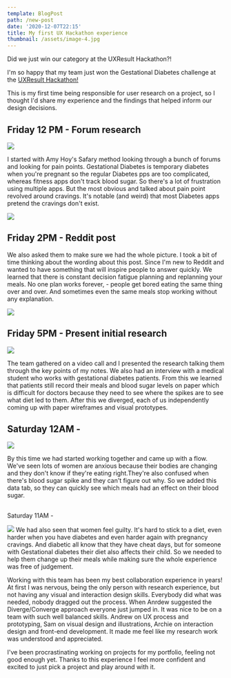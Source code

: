 ```yaml
---
template: BlogPost
path: /new-post
date: '2020-12-07T22:15'
title: My first UX Hackathon experience
thumbnail: /assets/image-4.jpg
---
```

Did we just win our category at the UXResult Hackathon?!

I'm so happy that my team just won the Gestational Diabetes challenge at the [UXResult Hackathon!](https://uxresult.com/)

This is my first time being responsible for user research on a 
project, so I thought I'd share my experience and the findings that 
helped inform our design decisions.

## Friday 12 PM - Forum research

![](https://justb.micro.blog/uploads/2020/66a6d83f71.png)


I started with Amy Hoy's Safary method looking through a bunch of forums
 and looking for pain points. Gestational Diabetes is temporary diabetes
 when you're pregnant so the regular Diabetes pps are too complicated, 
whereas fitness apps don't track blood sugar. So there's a lot of 
frustration using multiple apps. But the most obvious and talked about 
pain point revolved around cravings. It's notable (and weird) that most 
Diabetes apps pretend the cravings don't exist. 



![](https://justb.micro.blog/uploads/2020/33efd34fed.png)

## Friday 2PM - Reddit post

We also asked them to make sure we had the whole picture. I took a 
bit of time thinking about the wording about this post. Since I'm new to
 Reddit and wanted to have something that will inspire people to answer 
quickly. We learned that there is constant decision fatigue planning and
 replanning your meals. No one plan works forever, - people get bored 
eating the same thing over and over. And sometimes even the same meals 
stop working without any explanation. 



![](https://justb.micro.blog/uploads/2020/71bda9bbd9.png)



## Friday 5PM - Present initial research

![](https://justb.micro.blog/uploads/2020/cb9989c37a.png)


The team gathered on a video call and I presented the research talking 
them through the key points of my notes. We also had an interview with a
 medical student who works with gestational diabetes patients. From this
 we learned that patients still record their meals and blood sugar 
levels on paper which is difficult for doctors because they need to see 
where the spikes are to see what diet led to them. 
After this we diverged, each of us independently coming up with paper 
wireframes and visual prototypes.  

## Saturday 12AM -

![](https://justb.micro.blog/uploads/2020/e90255f666.png)


By this time we had started working together and came up with a flow. 
We've seen lots of women are anxious because their bodies are changing 
and they don't know if they're eating right.They're also confused when 
there's blood sugar spike and they can't figure out why. So we added 
this data tab, so they can quickly see which meals had an effect on 
their blood sugar. 

##

Saturday 11AM -

![](https://justb.micro.blog/uploads/2020/6f1a1f9c40.png)
We had also seen that women feel guilty. It's hard to stick to a diet, 
even harder when you have diabetes and even harder again with pregnancy 
cravings. And diabetic all know that they have cheat days, but for 
someone with Gestational diabetes their diet also affects their child. 
So we needed to help them change up their meals while making sure the 
whole experience was free of judgement. 

Working with this team has been my best collaboration experience in 
years! At first I was nervous, being the only person with research 
experience, but not having any visual and interaction design skills. 
Everybody did what was needed, nobody dragged out the process. When 
Anrdew suggested the Diverge/Converge approach everyone just jumped in. 
It was nice to be on a team with such well balanced skills. Andrew on UX
 process and prototyping, Sam on visual design and illustrations, Archie
 on interaction design and front-end development. It made me feel like 
my research work was understood and appreciated. 

I've been procrastinating working on projects for my portfolio, 
feeling not good enough yet. Thanks to this experience I feel more 
confident and excited to just pick a project and play around with it. 
